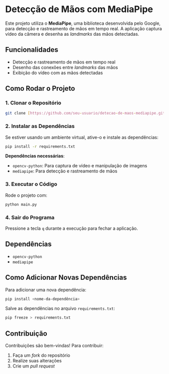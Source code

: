 # Detecção de Mãos com MediaPipe

Este projeto utiliza o **MediaPipe**, uma biblioteca desenvolvida pelo Google, para detecção e rastreamento de mãos em tempo real. A aplicação captura vídeo da câmera e desenha as *landmarks* das mãos detectadas.

## Funcionalidades

- Detecção e rastreamento de mãos em tempo real
- Desenho das conexões entre *landmarks* das mãos
- Exibição do vídeo com as mãos detectadas

## Como Rodar o Projeto

### 1. Clonar o Repositório

```bash
git clone [https://github.com/seu-usuario/detecao-de-maos-mediapipe.git](https://github.com/LandsBitt/detec-o-de-maos-mediapipe.git)
```

### 2. Instalar as Dependências

Se estiver usando um ambiente virtual, ative-o e instale as dependências:

```bash
pip install -r requirements.txt
```

**Dependências necessárias**:
- `opencv-python`: Para captura de vídeo e manipulação de imagens
- `mediapipe`: Para detecção e rastreamento de mãos

### 3. Executar o Código

Rode o projeto com:

```bash
python main.py
```

### 4. Sair do Programa

Pressione a tecla `q` durante a execução para fechar a aplicação.

## Dependências

- `opencv-python`
- `mediapipe`

## Como Adicionar Novas Dependências

Para adicionar uma nova dependência:

```bash
pip install <nome-da-dependência>
```

Salve as dependências no arquivo `requirements.txt`:

```bash
pip freeze > requirements.txt
```

## Contribuição

Contribuições são bem-vindas! Para contribuir:

1. Faça um *fork* do repositório
2. Realize suas alterações
3. Crie um *pull request*